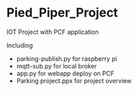 # Pied_Piper_Project

IOT Project with PCF application

Including 
- parking-publish.py for raspberry pi
- mqtt-sub.py for local broker
- app.py for webapp deploy on PCF
- Parking project.ppx for project overview
